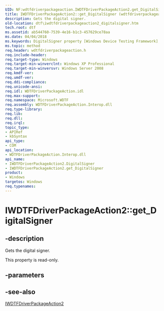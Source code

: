 ```yaml
---
UID: NF:wdtfdriverpackageaction.IWDTFDriverPackageAction2.get_DigitalSigner
title: IWDTFDriverPackageAction2::get_DigitalSigner (wdtfdriverpackageaction.h)
description: Gets the digital signer.
old-location: dtf\iwdtfdriverpackageaction2_digitalsigner.htm
tech.root: dtf
ms.assetid: ab544760-7539-4e16-b1c3-457629ce78aa
ms.date: 04/04/2018
ms.keywords: DigitalSigner property [Windows Device Testing Framework], DigitalSigner property [Windows Device Testing Framework],IWDTFDriverPackageAction2 interface, IWDTFDriverPackageAction2 interface [Windows Device Testing Framework],DigitalSigner property, IWDTFDriverPackageAction2.DigitalSigner, IWDTFDriverPackageAction2.get_DigitalSigner, IWDTFDriverPackageAction2::DigitalSigner, IWDTFDriverPackageAction2::get_DigitalSigner, Microsoft.WDTF.IWDTFDriverPackageAction2.DigitalSigner, Microsoft::WDTF::IWDTFDriverPackageAction2::DigitalSigner, dtf.iwdtfdriverpackageaction2_digitalsigner, get_DigitalSigner, wdtfdriverpackageaction/IWDTFDriverPackageAction2::DigitalSigner, wdtfdriverpackageaction/IWDTFDriverPackageAction2::get_DigitalSigner
ms.topic: method
req.header: wdtfdriverpackageaction.h
req.include-header: 
req.target-type: Windows
req.target-min-winverclnt: Windows XP Professional
req.target-min-winversvr: Windows Server 2008
req.kmdf-ver: 
req.umdf-ver: 
req.ddi-compliance: 
req.unicode-ansi: 
req.idl: WDTFDriverPackageAction.idl
req.max-support: 
req.namespace: Microsoft.WDTF
req.assembly: WDTFDriverPackageAction.Interop.dll
req.type-library: 
req.lib: 
req.dll: 
req.irql: 
topic_type:
- APIRef
- kbSyntax
api_type:
- COM
api_location:
- WDTFDriverPackageAction.Interop.dll
api_name:
- IWDTFDriverPackageAction2.DigitalSigner
- IWDTFDriverPackageAction2.get_DigitalSigner
product:
- Windows
targetos: Windows
req.typenames: 
---
```


# IWDTFDriverPackageAction2::get_DigitalSigner


## -description


Gets the digital signer.

This property is read-only.


## -parameters


## -see-also




<a href="https://docs.microsoft.com/windows-hardware/drivers/ddi/content/wdtfdriverpackageaction/nn-wdtfdriverpackageaction-iwdtfdriverpackageaction2">IWDTFDriverPackageAction2</a>
 

 

